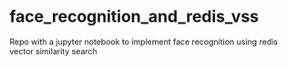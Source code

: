 # face_recognition_and_redis_vss
Repo with a jupyter notebook to implement face recognition using redis vector similarity search
